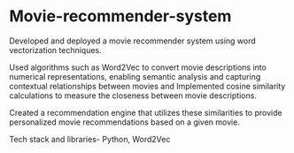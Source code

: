 # Movie-recommender-system
Developed and deployed a movie recommender system using word vectorization techniques.

Used algorithms such as Word2Vec to convert movie descriptions into numerical representations, enabling semantic
analysis and capturing contextual relationships between movies and Implemented cosine similarity calculations to
measure the closeness between movie descriptions.

Created a recommendation engine that utilizes these similarities to provide personalized movie recommendations based
on a given movie.

Tech stack and libraries- Python, Word2Vec
